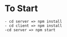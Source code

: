 # To Start
    - cd server => npm install
    - cd client => npm install
    -cd server => npm start